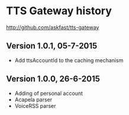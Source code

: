 # TTS Gateway history

http://github.com/askfast/tts-gateway

## Version 1.0.1, 05-7-2015

- Add ttsAccountId to the caching mechanism

## Version 1.0.0, 26-6-2015

 - Adding of personal account
 - Acapela parser
 - VoiceRSS parser